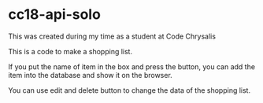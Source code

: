 # cc18-api-solo
This was created during my time as a student at Code Chrysalis



This is a code to make a shopping list.

If you put the name of item in the box and press the button,
you can add the item into the database and show it on the browser.

You can use edit and delete button to change the data of the shopping list.
